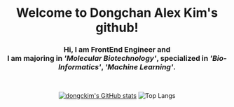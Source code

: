 <h1 align = 'center'>Welcome to Dongchan Alex Kim's github!</h1>
<h3 align = 'center'>Hi, I am FrontEnd Engineer and </br>I am majoring in <i>'Molecular Biotechnology'</i>, specialized in <i>'Bio-Informatics'</i>, <i>'Machine Learning'</i>.</h3>
&nbsp
&nbsp

<div align = 'center'>

[![dongckim's GitHub stats](https://github-readme-stats.vercel.app/api?username=dongckim&show_icons=true)](https://github.com/anuraghazra/github-readme-stats)
![Top Langs](https://github-readme-stats.vercel.app/api/top-langs/?username=dongckim)

</div>
<!--
**Dongckim/Dongckim** is a ✨ _special_ ✨ repository because its `README.md` (this file) appears on your GitHub profile.

Here are some ideas to get you started:

- 🔭 I’m currently working on ...
- 🌱 I’m currently learning ...
- 👯 I’m looking to collaborate on ...
- 🤔 I’m looking for help with ...
- 💬 Ask me about ...
- 📫 How to reach me: ...
- 😄 Pronouns: ...
- ⚡ Fun fact: ...
-->
